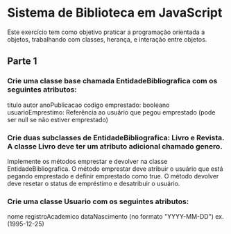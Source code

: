 # Sistema de Biblioteca em JavaScript 



Este exercício tem como objetivo praticar a programação orientada a objetos, trabalhando com classes, herança, e interação entre objetos.





## Parte 1


### Crie uma classe base chamada EntidadeBibliografica com os seguintes atributos:

titulo
autor
anoPublicacao
codigo
emprestado: booleano
usuarioEmprestimo: Referência ao usuário que pegou emprestado (pode ser null se não estiver emprestado)


### Crie duas subclasses de EntidadeBibliografica: Livro e Revista. A classe Livro deve ter um atributo adicional chamado genero.



Implemente os métodos emprestar e devolver na classe EntidadeBibliografica. O método emprestar deve atribuir o usuário que está pegando emprestado e definir emprestado como true. O método devolver deve resetar o status de empréstimo e desatribuir o usuário.


### Crie uma classe Usuario com os seguintes atributos:



nome
registroAcademico
dataNascimento (no formato "YYYY-MM-DD") ex. (1995-12-25)
